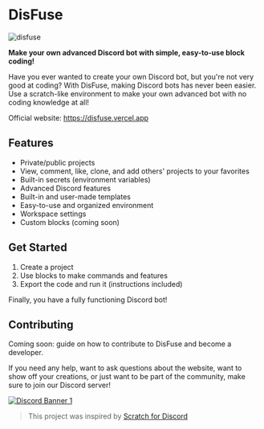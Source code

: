 # DisFuse

![disfuse](https://github.com/user-attachments/assets/71f0b5f8-faf3-4194-b0bd-ceacb5fb62a5)

**Make your own advanced Discord bot with simple, easy-to-use block coding!**

Have you ever wanted to create your own Discord bot, but you're not very good at coding?
With DisFuse, making Discord bots has never been easier. Use a scratch-like environment to make your own advanced bot with no coding knowledge at all!

Official website: https://disfuse.vercel.app

## Features
* Private/public projects
* View, comment, like, clone, and add others' projects to your favorites
* Built-in secrets (environment variables)
* Advanced Discord features
* Built-in and user-made templates
* Easy-to-use and organized environment
* Workspace settings
* Custom blocks (coming soon)

## Get Started
1. Create a project
2. Use blocks to make commands and features
3. Export the code and run it (instructions included)

Finally, you have a fully functioning Discord bot!

## Contributing
Coming soon: guide on how to contribute to DisFuse and become a developer.


If you need any help, want to ask questions about the website, want to show off your creations, or just want to be part of the community, make sure to join our Discord server!

[![Discord Banner 1](https://discord.com/api/guilds/1232427191099457626/widget.png?style=banner2)](https://dsc.gg/disfuse)

> This project was inspired by [Scratch for Discord](https://github.com/Androz2091/scratch-for-discord)
